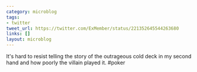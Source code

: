 ```yaml
---
category: microblog
tags:
- twitter
tweet_url: https://twitter.com/ExMember/status/221352645544263680
links: []
layout: microblog
---
```

It's hard to resist telling the story of the outrageous cold deck in my second hand and how poorly the villain played it. #poker

